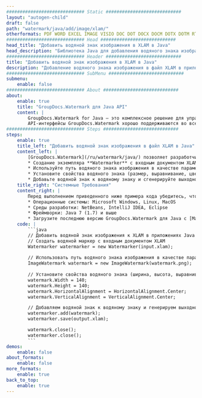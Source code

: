 ```yaml
---
############################# Static ############################
layout: "autogen-child"
draft: false
path: "watermark/java/add/image/xlam/"
otherformats: PDF WORD EXCEL IMAGE VISIO DOC DOT DOCX DOCM DOTX DOTM RTF TXT XLSX XLSM XLTM XLT XLTX XLS XLSB SXC PPTX PPTM PPSX PPSM POTM POT POTX PPT PPS ODT BMP GIF JPEG JP2 PNG TIFF WEBP VSD VDX VSDX VSTX VSX VSSX VSDM VSSM VSTM VTX VDW VSS VST
############################# Head ############################
head_title: "Добавить водяной знак изображения в XLAM в Java"
head_description: "Библиотека Java для добавления водяного знака изображения в файл XLAM в приложениях Java и J2SE с использованием API-интерфейсов GroupDocs.Watermark для Java."
############################# Header ############################
title: "Добавить водяной знак изображения в XLAM в Java"
description: "Добавление водяного знака изображения в файл XLAM в приложениях Java и J2SE. Добавляйте в документы водяные знаки изображений BMP, PNG, GIF и JPEG. Также управляйте размером водяного знака, выравниванием, углом поворота и положением водяного знака на страницах документа, как вам может понадобиться."
############################# SubMenu ############################
submenu:
    enable: false
############################# About ############################
about:
    enable: true
    title: "GroupDocs.Watermark для Java API"
    content: |
        GroupDocs.Watermark for Java — это комплексное решение для управления водяными знаками для приложений Java. Разработчики могут быстро выполнять такие операции с водяными знаками, как; добавлять, редактировать, искать и удалять различные типы водяных знаков в документах всех популярных форматов файлов. Он поддерживает работу с текстовыми и графическими водяными знаками в различных документах, включая PDF, Microsoft Word, Excel, PowerPoint, Visio, электронную почту и форматы изображений.
        API-интерфейсы GroupDocs.Watermark хорошо поддерживаются во всех основных операционных системах и версиях Java, включая J2SE 7.0 (1.7), J2SE 8.0 (1.8) и Java 10.
############################# Steps ############################
steps:
    enable: true
    title_left: "Добавить водяной знак изображения в файл XLAM в Java"
    content_left: |
        [GroupDocs.Watermark](/ru/watermark/java/) позволяет разработчикам Java легко добавлять водяные знаки изображений (BMP, PNG, GIF или JPEG) в свои приложения, выполняя несколько простых шагов.
        * Создание экземпляра **Watermarker** с входным документом XLAM.
        * Используйте путь водяного знака изображения в качестве параметра конструктора класса **ImageWatermark**.
        * Установите свойства водяного знака (размер, выравнивание, цвет и т. д.).
        * Добавьте водяной знак к водяному знаку и сгенерируйте выходной документ.
    title_right: "Системные Требования"
    content_right: |
        Перед выполнением приведенного ниже примера кода убедитесь, что в вашей системе установлены следующие предварительные компоненты.
        * Операционные системы: Microsoft Windows, Linux, MacOS
        * Среды разработки: NetBeans, IntelliJ IDEA, Eclipse
        * Фреймворки: Java 7 (1.7) и выше
        * Загрузите последнюю версию GroupDocs.Watermark для Java с [Maven](https://repository.groupdocs.com/webapp/#/artifacts/browse/tree/General/repo/com/groupdocs/groupdocs-watermark)
    code: |
        ```java
        // Добавить водяной знак изображения к XLAM в приложениях Java
        // Создать водяной маркер с входным документом XLAM
        Watermarker watermarker = new Watermarker(input.xlam);
        
        // Использовать путь водяного знака изображения в качестве параметра конструктора класса ImageWatermark
        ImageWatermark watermark = new ImageWatermark(watermark.png);
        
        // Установите свойства водяного знака (ширина, высота, выравнивание)
        watermark.Width = 140;
        watermark.Height = 140;
        watermark.HorizontalAlignment = HorizontalAlignment.Center;
        watermark.VerticalAlignment = VerticalAlignment.Center;

        // Добавляем водяной знак к водяному знаку и генерируем выходной документ
        watermarker.add(watermark);
        watermarker.save(output.xlam);

        watermark.close();
        watermarker.close();
        ```        
demos:
    enable: false
about_formats:
    enable: false
more_formats:
    enable: true
back_to_top:
    enable: true
---
```

